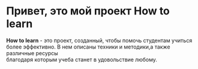# Привет, это мой проект **How to learn**

**How to learn** - это проект, созданный, чтобы помочь студентам учиться  
более эффективно. В нем описаны техники и методики,а также различные ресурсы  
благодаря которым учеба станет в удовольствие любому.